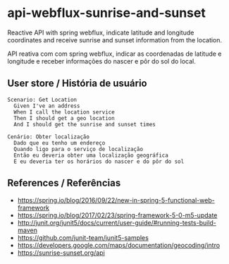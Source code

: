 # api-webflux-sunrise-and-sunset
Reactive API with spring webflux, indicate latitude and longitude coordinates and receive sunrise and sunset information from the location.

API reativa com com spring webflux, indicar as coordenadas de latitude e longitude e receber informações do nascer e pôr do sol do local.

## User store / História de usuário

```Gherkin
Scenario: Get Location
  Given I've an address
  When I call the location service
  Then I should get a geo location
  And I should get the sunrise and sunset times
```

```Gherkin
Cenário: Obter localização
  Dado que eu tenho um endereço
  Quando ligo para o serviço de localização
  Então eu deveria obter uma localização geográfica
  E eu deveria ter os horários do nascer e do pôr do sol
```


## References / Referências

- https://spring.io/blog/2016/09/22/new-in-spring-5-functional-web-framework
- https://spring.io/blog/2017/02/23/spring-framework-5-0-m5-update
- http://junit.org/junit5/docs/current/user-guide/#running-tests-build-maven
- https://github.com/junit-team/junit5-samples
- https://developers.google.com/maps/documentation/geocoding/intro
- https://sunrise-sunset.org/api
